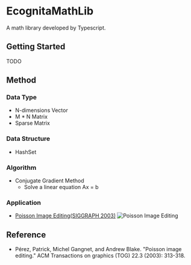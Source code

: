 # EcognitaMathLib
A math library developed by Typescript.

## Getting Started
TODO

## Method
### Data Type
* N-dimensions Vector
* M * N Matrix
* Sparse Matrix

### Data Structure
* HashSet

### Algorithm
- Conjugate Gradient Method
  - Solve a linear equation Ax = b 

### Application
- [Poisson Image Editing(SIGGRAPH 2003)](https://raymondmcguire.github.io/EcognitaMathLib/build/ "Poisson Image Editing")
![Poisson Image Editing](./build/images/poisson_image_editing_demo.gif?raw=true "Poisson Image Editing")

## Reference
* Pérez, Patrick, Michel Gangnet, and Andrew Blake. "Poisson image editing." ACM Transactions on graphics (TOG) 22.3 (2003): 313-318.

